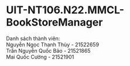 # UIT-NT106.N22.MMCL-BookStoreManager  
Danh sách thành viên:  
Nguyễn Ngọc Thanh Thùy - 21522659  
Trần Nguyễn Quốc Bảo - 21521865  
Mai Quốc Cường - 21521901
